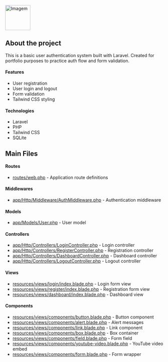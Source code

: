 <img src="https://github.com/user-attachments/assets/9bb08b29-b35b-4094-b49d-6642bd7ce705" alt="Imagem" height="80">

## About the project

This is a basic user authentication system built with Laravel. Created for portfolio purposes to practice auth flow and form validation.

#### Features

- User registration  
- User login and logout  
- Form validation  
- Tailwind CSS styling  

#### Technologies

- Laravel  
- PHP  
- Tailwind CSS  
- SQLite  

## Main Files

#### Routes

- [routes/web.php](routes/web.php) - Application route definitions

#### Middlewares

- [app/Http/Middleware/AuthMiddleware.php](app/Http/Middleware/AuthMiddleware.php) - Authentication middleware  

#### Models

- [app/Models/User.php](app/Models/User) - User model

#### Controllers

- [app/Http/Controllers/LoginController.php](app/Http/Controllers/LoginController.php) - Login controller  
- [app/Http/Controllers/RegisterController.php](app/Http/Controllers/RegisterController.php) - Registration controller  
- [app/Http/Controllers/DashboardController.php](app/Http/Controllers/DashboardController.php) - Dashboard controller  
- [app/Http/Controllers/LogoutController.php](app/Http/Controllers/LogoutController.php) - Logout controller 

#### Views

- [resources/views/login/index.blade.php](resources/views/login/index.blade.php) - Login form view  
- [resources/views/register/index.blade.php](resources/views/register/index.blade.php) - Registration form view  
- [resources/views/dashboard/index.blade.php](resources/views/dashboard/index.blade.php) - Dashboard view  

#### Components

- [resources/views/components/button.blade.php](resources/views/components/button.blade.php) - Button component  
- [resources/views/components/alert.blade.php](resources/views/components/alert.blade.php) - Alert messages  
- [resources/views/components/link.blade.php](resources/views/components/link.blade.php) - Link component  
- [resources/views/components/box.blade.php](resources/views/components/box.blade.php) - Box container  
- [resources/views/components/field.blade.php](resources/views/components/field.blade.php) - Form field  
- [resources/views/components/youtube-video.blade.php](resources/views/components/youtube-video.blade.php) - YouTube video embed  
- [resources/views/components/form.blade.php](resources/views/components/form.blade.php) - Form wrapper  